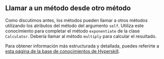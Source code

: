 ## Llamar a un método desde otro método

Como discutimos antes, los métodos pueden llamar a otros métodos utilizando los atributos del método del argumento `self`.
Utiliza este conocimiento para completar el método `exponentiate` de la clase `Calculator`. Debería
llamar al método `multiply` para calcular el resultado.

Para obtener información más estructurada y detallada, puedes referirte a [esta página de la base de conocimientos de Hyperskill](https://hyperskill.org/learn/step/6931?utm_source=jba&utm_medium=jba_courses_links).